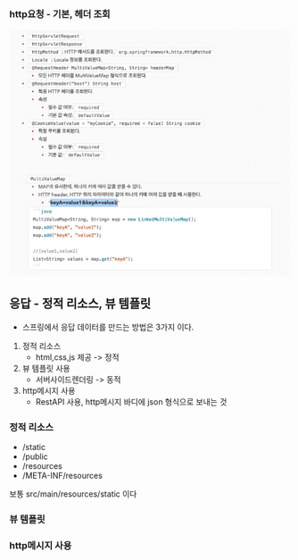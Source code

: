 ### http요청 - 기본, 헤더 조회

![img.png](img.png)


## 응답 - 정적 리소스, 뷰 템플릿
- 스프링에서 응답 데이터를 만드는 방법은 3가지 이다.

1) 정적 리소스
   - html,css,js 제공 -> 정적
2) 뷰 템플릿 사용
   - 서버사이드렌더링 -> 동적
3) http메시지 사용
   - RestAPI 사용, http메시지 바디에 json 형식으로 보내는 것

### 정적 리소스
- /static
- /public
- /resources
- /META-INF/resources

보통 src/main/resources/static 이다 <br> 


### 뷰 템플릿


### http메시지 사용